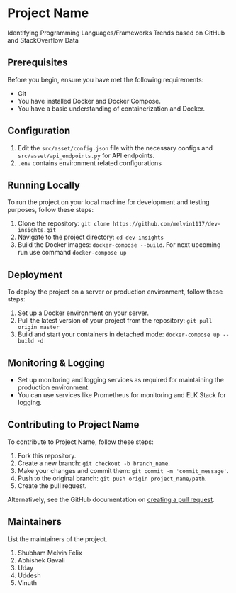 # Project Name

Identifying Programming Languages/Frameworks Trends based on GitHub and StackOverflow Data

## Prerequisites

Before you begin, ensure you have met the following requirements:
* Git
* You have installed Docker and Docker Compose.
* You have a basic understanding of containerization and Docker.

## Configuration

1. Edit the `src/asset/config.json` file with the necessary configs and `src/asset/api_endpoints.py` for API endpoints.
2. `.env` contains environment related configurations

## Running Locally

To run the project on your local machine for development and testing purposes, follow these steps:

1. Clone the repository: 
```git clone https://github.com/melvin1117/dev-insights.git```
2. Navigate to the project directory: `cd dev-insights`
3. Build the Docker images:
`docker-compose --build`. For next upcoming run use command `docker-compose up`


## Deployment

To deploy the project on a server or production environment, follow these steps:

1. Set up a Docker environment on your server.
2. Pull the latest version of your project from the repository:
`git pull origin master`
3. Build and start your containers in detached mode:
`docker-compose up --build -d`

## Monitoring & Logging

* Set up monitoring and logging services as required for maintaining the production environment.
* You can use services like Prometheus for monitoring and ELK Stack for logging.

## Contributing to Project Name

To contribute to Project Name, follow these steps:

1. Fork this repository.
2. Create a new branch: `git checkout -b branch_name`.
3. Make your changes and commit them: `git commit -m 'commit_message'`.
4. Push to the original branch: `git push origin project_name/path`.
5. Create the pull request.

Alternatively, see the GitHub documentation on [creating a pull request](https://docs.github.com/en/github/collaborating-with-issues-and-pull-requests/creating-a-pull-request).

## Maintainers

List the maintainers of the project.
1. Shubham Melvin Felix
2. Abhishek Gavali
3. Uday 
4. Uddesh
5. Vinuth